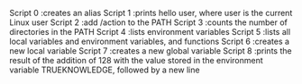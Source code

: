 Script 0 :creates an alias
Script 1 :prints hello user, where user is the current Linux user
Script 2 :add /action to the PATH
Script 3 :counts the number of directories in the PATH
Script 4 :lists environment variables
Script 5 :lists all local variables and environment variables, and functions
Script 6 :creates a new local variable
Script 7 :creates a new global variable
Script 8 :prints the result of the addition of 128 with the value stored in the environment variable TRUEKNOWLEDGE, followed by a new line